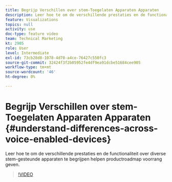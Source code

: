 ```yaml
---
title: Begrijp Verschillen over stem-Toegelaten Apparaten Apparaten
description: Leer hoe te om de verschillende prestaties en de functionaliteit over diverse stem-gesteunde apparaten te begrijpen helpen productroadmap voorrang geven.
feature: Visualizations
topics: null
activity: use
doc-type: feature video
team: Technical Marketing
kt: 2905
role: User
level: Intermediate
exl-id: 73cb28d8-1078-4d70-a4ce-76427c550fc3
source-git-commit: 32424f3f2b05952fe4df9ea91dcbe51684cee905
workflow-type: tm+mt
source-wordcount: '46'
ht-degree: 0%

---
```


# Begrijp Verschillen over stem-Toegelaten Apparaten Apparaten {#understand-differences-across-voice-enabled-devices}

Leer hoe te om de verschillende prestaties en de functionaliteit over diverse stem-gesteunde apparaten te begrijpen helpen productroadmap voorrang geven.

>[!VIDEO](https://video.tv.adobe.com/v/27225/?quality=9)
